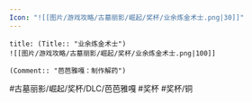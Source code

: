 ```yaml
---
Icon: "![[图片/游戏攻略/古墓丽影/崛起/奖杯/业余炼金术士.png|30]]"
---
```

```ad-common-bronze-trophy
title: (Title:: "业余炼金术士")
![[图片/游戏攻略/古墓丽影/崛起/奖杯/业余炼金术士.png|100]]

(Comment:: "芭芭雅嘎：制作解药")
```

#古墓丽影/崛起/奖杯/DLC/芭芭雅嘎 #奖杯 #奖杯/铜

